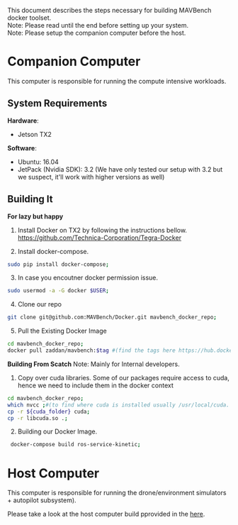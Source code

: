 This document describes the steps necessary for building MAVBench docker toolset.    
Note: Please read until the end before setting up your system.   
Note: Please setup the companion computer before the host.  

[comment]: <p align="center"> 
# Companion Computer 

This computer is responsible for running the compute intensive workloads.

## System Requirements
**Hardware**:  
+ Jetson TX2  

**Software**:  
+ Ubuntu: 16.04  
+ JetPack (Nvidia SDK): 3.2 (We have only tested our setup with 3.2 but we suspect, it'll work with higher versions as well)  

## Building It 
**For lazy but happy**
1. Install Docker on TX2 by following the instructions bellow.  
https://github.com/Technica-Corporation/Tegra-Docker

2. Install docker-compose.
```bash
sudo pip install docker-compose;
```
3. In case you encoutner docker permission issue.
```bash
sudo usermod -a -G docker $USER;
```

4. Clone our repo
```bash
git clone git@github.com:MAVBench/Docker.git mavbench_docker_repo;
```

5. Pull the Existing Docker Image
```bash
cd mavbench_docker_repo;
docker pull zaddan/mavbench:$tag #(find the tags here https://hub.docker.com/r/zaddan/mavbench/tags/)
```
**Building From Scatch** 
Note: Mainly for Internal developers. 
1. Copy over cuda libraries. Some of our packages require access to cuda, hence we need to 
include them in the docker context
```bash
cd mavbench_docker_repo;
which nvcc ;#(to find where cuda is installed usually /usr/local/cuda. Note that when copying over, make sure to set the destination name as cuda as shown bellow);
cp -r ${cuda_folder} cuda;
cp -r libcuda.so .;
``` 
2. Building our Docker Image.
```bash
 docker-compose build ros-service-kinetic; 
```

# Host Computer 
This computer is responsible for running the drone/environment simulators + autopilot subsystem).

Please take a look at the host computer build pprovided in the [here](https://github.com/MAVBench/MAVBench/blob/master/docs/read_me/building.md).


